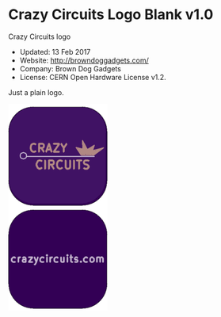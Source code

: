 <!--- start title --->
# Crazy Circuits Logo Blank v1.0
Crazy Circuits logo

- Updated: 13 Feb 2017
- Website: http://browndoggadgets.com/
- Company: Brown Dog Gadgets
- License: CERN Open Hardware License v1.2.

<!--- end title --->
Just a plain logo.

![Gerber Preview](preview.png)

